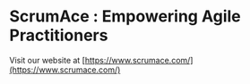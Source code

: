 # ScrumAce : Empowering Agile Practitioners
Visit our website at [https://www.scrumace.com/](https://www.scrumace.com/)
